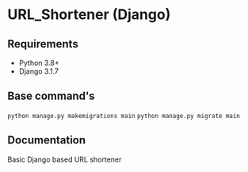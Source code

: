 # URL_Shortener (Django)

## Requirements

* Python 3.8+
* Django 3.1.7

## Base command's

`python manage.py makemigrations main`
`python manage.py migrate main`


## Documentation

Basic Django based URL shortener
